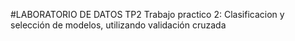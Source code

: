 #LABORATORIO DE DATOS TP2
Trabajo practico 2: Clasificacion y selección de modelos, utilizando validación cruzada
